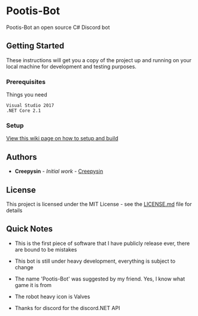 # Pootis-Bot

Pootis-Bot an open source C# Discord bot

## Getting Started

These instructions will get you a copy of the project up and running on your local machine for development and testing purposes.

### Prerequisites

Things you need

```
Visual Studio 2017
.NET Core 2.1
```

### Setup

[View this wiki page on how to setup and build](https://github.com/CreepysinProjects/Pootis-Bot/wiki/Building-Pootis-Bot)

## Authors

* **Creepysin** - *Initial work* - [Creepysin](https://github.com/CreepysinStudios)

## License

This project is licensed under the MIT License - see the [LICENSE.md](https://github.com/CreepysinProjects/Pootis-Bot/blob/master/LICENSE) file for details

## Quick Notes

* This is the first piece of software that I have publicly release ever, there are bound to be mistakes
* This bot is still under heavy development, everything is subject to change
* The name 'Pootis-Bot' was suggested by my friend. Yes, I know what game it is from

* The robot heavy icon is Valves
* Thanks for discord for the discord.NET API

